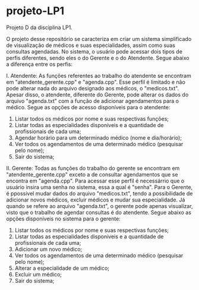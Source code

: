 # projeto-LP1

Projeto D da disciplina LP1.

O projeto desse repositório se caracteriza em criar um sistema simplificado de visualização de médicos e suas especialidades, assim como suas consultas agendadas. No sistema, o usuário pode acessar dois tipos de perfis diferentes, sendo eles o do Gerente e o do Atendente. Segue abaixo a diferença entre os perfis:

I. Atendente:
  As funções referentes ao trabalho do atendente se encontram em "atendente_gerente.cpp" e "agenda.cpp".
  Esse perfil é limitado e não pode alterar nada do arquivo designado aos médicos, o "medicos.txt". Apesar disso, o atendente, diferente do Gerente, pode alterar os dados do arquivo "agenda.txt" com a função de adicionar agendamentos para o médico. Segue as opções de acesso disponíveis para o atendente:
  
  1.	Listar todos os médicos por nome e suas respectivas funções;
  2.	Listar todas as especialidades disponíveis e a quantidade de profissionais de cada uma;
  3.	Agendar horário para um determinado médico (nome e dia/horário);
  4.	Ver todos os agendamentos de uma determinado médico (pesquisar pelo nome);
  5.	Sair do sistema;

II. Gerente:
  Todas as funções do trabalho do gerente se encontram em "atendente_gerente.cpp" exceto a de consultar agendamentos que se encontra em "agenda.cpp".
  Para acessar esse perfil é necessárrio que o usuário insira uma senha no sistema, essa a qual é "senha". Para o Gerente, é ppossível mudar dados do arquivo "medicos.txt", tendo a possibilidade de adicionar novos médicos, excluir médicos e mudar sua especialidade. Já quando se refere ao arquivo "agenda.txt", o gerente pode apenas visualizar, visto que o trabalho de agendar consultas é do atendente. Segue abaixo as opções disponíveis no sistema para o gerente:
  1.	Listar todos os médicos por nome e suas respectivas funções;
  2.	Listar todas as especialidades disponíveis e a quantidade de profissionais de cada uma;
  3.	Adicionar um novo médico;
  4.	Ver todos os agendamentos de uma determinado médico (pesquisar pelo nome);
  5.	Alterar a especialidade de um médico;
  6.	Excluir um médico;
  7.	Sair do sistema;

